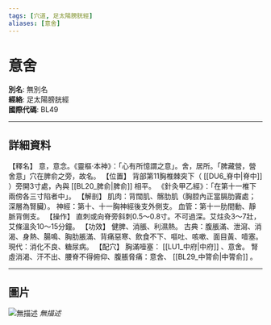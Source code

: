 ```yaml
---
tags: [穴道, 足太陽膀胱經]
aliases: [意舍]
---
```


# 意舍

**別名**: 無別名  
**經絡**: 足太陽膀胱經  
**國際代碼**: BL49  

---

## 詳細資料
【釋名】
意，意念。《靈樞‧本神》：「心有所憶謂之意」。舍，居所。「脾藏營，營舍意」穴在脾俞之旁，故名。
【位置】
背部第11胸椎棘突下（ [[DU6_脊中|脊中]] ）旁開3寸處，內與 [[BL20_脾俞|脾俞]] 相平。
《針灸甲乙經》：「在第十一椎下兩傍各三寸陷者中」。
【解剖】
肌肉：背闊肌、髂肋肌（胸腔內正當膈肋竇處；深層為腎臟）。
神經：第十、十一胸神經後支外側支。
血管：第十一肋間動、靜脈背側支。
【操作】
直刺或向脊旁斜刺0.5～0.8寸。不可過深。艾炷灸3～7壯，艾條溫灸10～15分鐘。
【功效】
健脾、消脹、利濕熱。
古典：腹脹滿、泄瀉、消渴、身熱、腸鳴、胸肋脹滿、背痛惡寒、飲食不下、嘔吐、咳嗽、面目黃、噎塞。
現代：消化不良、糖尿病。
【配穴】
胸滿噎塞： [[LU1_中府|中府]] 、意舍。
腎虛消渴、汗不出、腰脊不得俯仰、腹脹脅痛：意舍、 [[BL29_中膂俞|中膂俞]] 。

---

## 圖片
![無描述](https://yibian.hopto.org/pic/shu16/220.gif)
_無描述_

